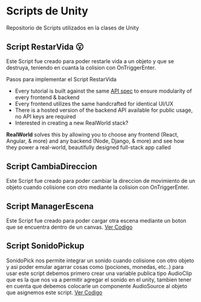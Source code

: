 # Scripts de Unity
Repositorio de Scripts utilizados en la clases de Unity

<p align="center" style="margin-top: 30px;">

</p>

## Script RestarVida 😮

Este Script fue creado para poder restarle vida a un objeto y que se destruya, teniendo en cuanta la colision con OnTriggerEnter. 

Pasos para implementar el Script RestarVida
- Every tutorial is built against the same [API spec](api/) to ensure modularity of every frontend & backend
- Every frontend utilizes the same handcrafted for identical UI/UX
- There is a hosted version of the backend API available for public usage, no API keys are required
- Interested in creating a new RealWorld stack? 

**RealWorld** solves this by allowing you to choose any frontend (React, Angular, & more) and any backend (Node, Django, & more) and see how they power a real-world, beautifully designed full-stack app called


## Script CambiaDireccion 

Este Script fue creado para poder cambiar la direccion de movimiento de un objeto cuando colisione con otro mediante la colision con OnTriggerEnter. 

## Script ManagerEscena  

Este Script fue creado para poder cargar otra escena mediante un boton que se encuentra dentro de un canvas. [Ver Codigo](ManagerEscenas.cs) 

## Script SonidoPickup

SonidoPick nos permite integrar un sonido cuando colisione con otro objeto y asi poder emular agarrar cosas como (pociones, monedas, etc..) para usar este script debemos primero crear una variable publica tipo AudioClip que es la que nos va a permitir agregar el sonido en el unity, tambien tener en cuenta que debemos colocarle un componente AudioSource al objeto que asignemos este script. [Ver Codigo](SonidoPickup.cs) 


